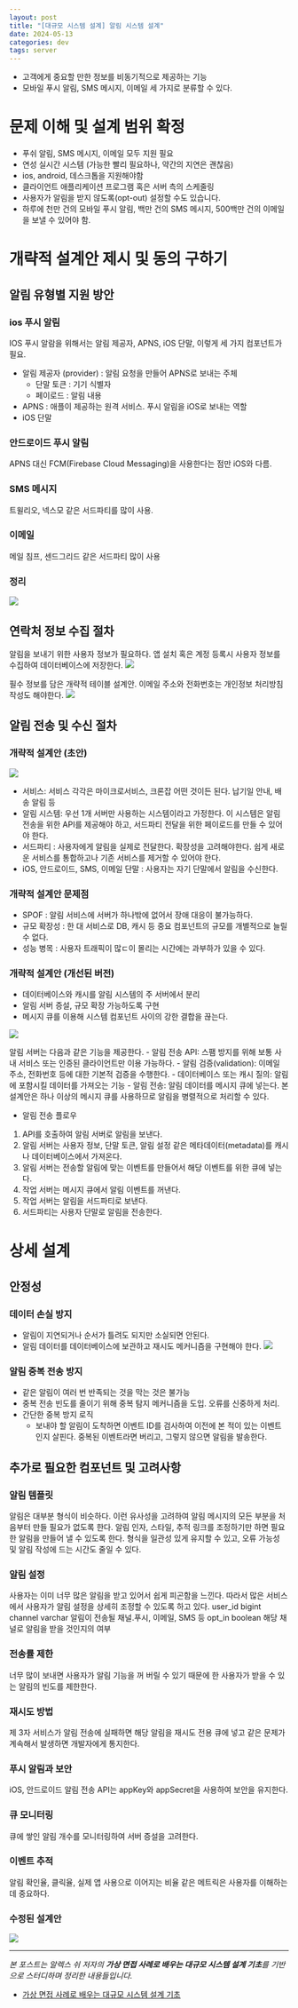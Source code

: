 ```yaml
---
layout: post
title: "[대규모 시스템 설계] 알림 시스템 설계"
date: 2024-05-13
categories: dev
tags: server
---
```


- 고객에게 중요할 만한 정보를 비동기적으로 제공하는 기능
- 모바일 푸시 알림, SMS 메시지, 이메일 세 가지로 분류할 수 있다.

# 문제 이해 및 설계 범위 확정

- 푸쉬 알림, SMS 메시지, 이메일 모두 지원 필요
- 연성 실시간 시스템 (가능한 빨리 필요하나, 약간의 지연은 괜찮음)
- ios, android, 데스크톱을 지원해야함
- 클라이언트 애플리케이션 프로그램 혹은 서버 측의 스케줄링
- 사용자가 알림을 받지 않도록(opt-out) 설정할 수도 있습니다.
- 하루에 천만 건의 모바일 푸시 알림, 백만 건의 SMS 메시지, 500백만 건의 이메일을 보낼 수 있어야 함.

# 개략적 설계안 제시 및 동의 구하기

## 알림 유형별 지원 방안

### ios 푸시 알림

IOS 푸시 알람을 위해서는 알림 제공자, APNS, iOS 단말, 이렇게 세 가지 컴포넌트가 필요.

- 알림 제공자 (provider) : 알림 요청을 만들어 APNS로 보내는 주체
  - 단말 토큰 : 기기 식별자
  - 페이로드 : 알림 내용
- APNS : 애플이 제공하는 원격 서비스. 푸시 알림을 iOS로 보내는 역할
- iOS 단말

### 안드로이드 푸시 알림

APNS 대신 FCM(Firebase Cloud Messaging)을 사용한다는 점만 iOS와 다름.

### SMS 메시지

트윌리오, 넥스모 같은 서드파티를 많이 사용.

### 이메일

메일 침프, 센드그리드 같은 서드파티 많이 사용

### 정리

![](https://velog.velcdn.com/images/naljajm/post/a27d4015-e8b5-4c8b-a810-f6c1b7491261/image.png)

## 연락처 정보 수집 절차

알림을 보내기 위한 사용자 정보가 필요하다. 앱 설치 혹은 계정 등록시 사용자 정보를 수집하여 데이터베이스에 저장한다.
![](https://velog.velcdn.com/images/naljajm/post/d8342b56-3011-4861-b822-f88ac9f07722/image.png)

필수 정보를 담은 개략적 테이블 설계안. 이메일 주소와 전화번호는 개인정보 처리방침 작성도 해야한다.
![](https://velog.velcdn.com/images/naljajm/post/be1cf23b-f573-48cf-9ad5-291c5459d4c5/image.png)

## 알림 전송 및 수신 절차

### 개략적 설계안 (초안)

![](https://velog.velcdn.com/images/naljajm/post/3c95a517-ab9e-477a-b5ec-818b344b4803/image.png)

- 서비스: 서비스 각각은 마이크로서비스, 크론잡 어떤 것이든 된다. 납기일 안내, 배송 알림 등
- 알림 시스템: 우선 1개 서버만 사용하는 시스템이라고 가정한다. 이 시스템은 알림 전송을 위한 API를 제공해야 하고, 서드파티 전달을 위한 페이로드를 만들 수 있어야 한다.
- 서드파티 : 사용자에게 알림을 실제로 전달한다. 확장성을 고려해야한다. 쉽게 새로운 서비스를 통합하고나 기존 서비스를 제거할 수 있어야 한다.
- iOS, 안드로이드, SMS, 이메일 단말 : 사용자는 자기 단말에서 알림을 수신한다.

### 개략적 설계안 문제점

- SPOF : 알림 서비스에 서버가 하나밖에 없어서 장애 대응이 불가능하다.
- 규모 확장성 : 한 대 서비스로 DB, 캐시 등 중요 컴포넌트의 규모를 개별적으로 늘릴 수 없다.
- 성능 병목 : 사용자 트래픽이 많ㄷ이 몰리는 시간에는 과부하가 있을 수 있다.

### 개략적 설계안 (개선된 버전)

- 데이터베이스와 캐시를 알림 시스템의 주 서버에서 분리
- 알림 서버 증설, 규모 확장 가능하도록 구현
- 메시지 큐를 이용해 시스템 컴포넌트 사이의 강한 결합을 끊는다.

![](https://velog.velcdn.com/images/naljajm/post/c04bede9-8d5b-4864-a0e2-46b009d6fce3/image.png)

알림 서버는 다음과 같은 기능을 제공한다. - 알림 전송 API: 스팸 방지를 위해 보통 사내 서비스 또는 인증된 클라이언트만 이용 가능하다. - 알림 검증(validation): 이메일 주소, 전화번호 등에 대한 기본적 검증을 수행한다. - 데이터베이스 또는 캐시 질의: 알림에 포함시킬 데이터를 가져오는 기능 - 알림 전송: 알림 데이터를 메시지 큐에 넣는다. 본 설계안은 하나 이상의 메시지 큐를 사용하므로 알림을 병렬적으로 처리할 수 있다.

- 알림 전송 플로우

1. API를 호출하여 알림 서버로 알림을 보낸다.
2. 알림 서버는 사용자 정보, 단말 토큰, 알림 설정 같은 메타데이터(metadata)를 캐시나 데이터베이스에서 가져온다.
3. 알림 서버는 전송할 알림에 맞는 이벤트를 만들어서 해당 이벤트를 위한 큐에 넣는다.
4. 작업 서버는 메시지 큐에서 알림 이벤트를 꺼낸다.
5. 작업 서버는 알림을 서드파티로 보낸다.
6. 서드파티는 사용자 단말로 알림을 전송한다.

# 상세 설계

## 안정성

### 데이터 손실 방지

- 알림이 지연되거나 순서가 틀려도 되지만 소실되면 안된다.
- 알림 데이터를 데이터베이스에 보관하고 재시도 메커니즘을 구현해야 한다.
  ![](https://velog.velcdn.com/images/naljajm/post/d793d7cc-1a64-4082-b3cb-5a0cfc48e08d/image.png)

### 알림 중복 전송 방지

- 같은 알림이 여러 번 반족되는 것을 막는 것은 불가능
- 중복 전송 빈도를 줄이기 위해 중복 탐지 메커니즘을 도입. 오류를 신중하게 처리.
- 간단한 중복 방지 로직
  - 보내야 할 알림이 도착하면 이벤트 ID를 검사하여 이전에 본 적이 있는 이벤트인지 살핀다. 중복된 이벤트라면 버리고, 그렇지 않으면 알림을 발송한다.

## 추가로 필요한 컴포넌트 및 고려사항

### 알림 템플릿

알림은 대부분 형식이 비슷하다. 이런 유사성을 고려하여 알림 메시지의 모든 부분을 처음부터 만들 필요가 없도록 한다. 알림 인자, 스타일, 추적 링크를 조정하기만 하면 필요한 알림을 만들어 낼 수 있도록 한다. 형식을 일관성 있게 유지할 수 있고, 오류 가능성 및 알림 작성에 드는 시간도 줄일 수 있다.

### 알림 설정

사용자는 이미 너무 많은 알림을 받고 있어서 쉽게 피곤함을 느낀다. 따라서 많은 서비스에서 사용자가 알림 설정을 상세히 조정할 수 있도록 하고 있다.
user_id bigint
channel varchar 알림이 전송될 채널.푸시, 이메일, SMS 등
opt_in boolean 해당 채널로 알림을 받을 것인지의 여부

### 전송률 제한

너무 많이 보내면 사용자가 알림 기능을 꺼 버릴 수 있기 때문에 한 사용자가 받을 수 있는 알림의 빈도를 제한한다.

### 재시도 방법

제 3자 서비스가 알림 전송에 실패하면 해당 알림을 재시도 전용 큐에 넣고 같은 문제가 계속해서 발생하면 개발자에게 통지한다.

### 푸시 알림과 보안

iOS, 안드로이드 알림 전송 API는 appKey와 appSecret을 사용하여 보안을 유지한다.

### 큐 모니터링

큐에 쌓인 알림 개수를 모니터링하여 서버 증설을 고려한다.

### 이벤트 추적

알림 확인율, 클릭율, 실제 앱 사용으로 이어지는 비율 같은 메트릭은 사용자를 이해하는데 중요하다.

### 수정된 설계안

![](https://velog.velcdn.com/images/naljajm/post/1901352e-6a10-4fa6-a91b-b0d720428870/image.png)

---

_본 포스트는 알렉스 쉬 저자의 **가상 면접 사례로 배우는 대규모 시스템 설계 기초**를 기반으로 스터디하며 정리한 내용들입니다._

- [가상 면접 사례로 배우는 대규모 시스템 설계 기초](https://m.yes24.com/Goods/Detail/102819435)
